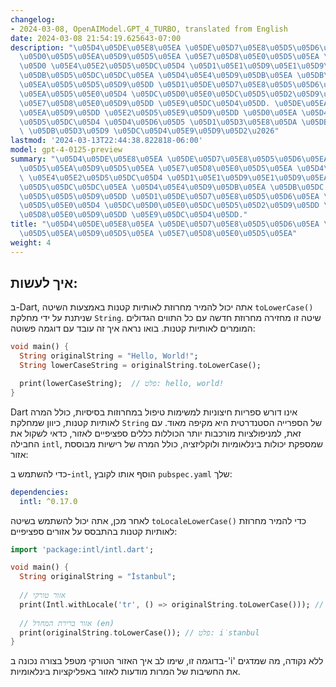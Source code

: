 ```yaml
---
changelog:
- 2024-03-08, OpenAIModel.GPT_4_TURBO, translated from English
date: 2024-03-08 21:54:19.625643-07:00
description: "\u05D4\u05DE\u05E8\u05EA \u05DE\u05D7\u05E8\u05D5\u05D6\u05EA \u05DC\
  \u05D0\u05D5\u05EA\u05D9\u05D5\u05EA \u05E7\u05D8\u05E0\u05D5\u05EA \u05D4\u05D9\
  \u05D0 \u05E4\u05E2\u05D5\u05DC\u05D4 \u05D1\u05E1\u05D9\u05E1\u05D9\u05EA \u05D4\
  \u05DB\u05D5\u05DC\u05DC\u05EA \u05D4\u05E4\u05D9\u05DB\u05EA \u05DB\u05DC \u05D4\
  \u05EA\u05D5\u05D5\u05D9\u05DD \u05D1\u05DE\u05D7\u05E8\u05D5\u05D6\u05EA \u05E0\
  \u05EA\u05D5\u05E0\u05D4 \u05DC\u05D0\u05E0\u05DC\u05D5\u05D2\u05D9\u05DD \u05D4\
  \u05E7\u05D8\u05E0\u05D9\u05DD \u05E9\u05DC\u05D4\u05DD. \u05DE\u05EA\u05DB\u05E0\
  \u05EA\u05D9\u05DD \u05E2\u05D5\u05E9\u05D9\u05DD \u05D0\u05EA \u05D4\u05E4\u05E2\
  \u05D5\u05DC\u05D4 \u05D4\u05D6\u05D5 \u05D1\u05D3\u05E8\u05DA \u05DB\u05DC\u05DC\
  \ \u05DB\u05D3\u05D9 \u05DC\u05D4\u05E9\u05D9\u05D2\u2026"
lastmod: '2024-03-13T22:44:38.822818-06:00'
model: gpt-4-0125-preview
summary: "\u05D4\u05DE\u05E8\u05EA \u05DE\u05D7\u05E8\u05D5\u05D6\u05EA \u05DC\u05D0\
  \u05D5\u05EA\u05D9\u05D5\u05EA \u05E7\u05D8\u05E0\u05D5\u05EA \u05D4\u05D9\u05D0\
  \ \u05E4\u05E2\u05D5\u05DC\u05D4 \u05D1\u05E1\u05D9\u05E1\u05D9\u05EA \u05D4\u05DB\
  \u05D5\u05DC\u05DC\u05EA \u05D4\u05E4\u05D9\u05DB\u05EA \u05DB\u05DC \u05D4\u05EA\
  \u05D5\u05D5\u05D9\u05DD \u05D1\u05DE\u05D7\u05E8\u05D5\u05D6\u05EA \u05E0\u05EA\
  \u05D5\u05E0\u05D4 \u05DC\u05D0\u05E0\u05DC\u05D5\u05D2\u05D9\u05DD \u05D4\u05E7\
  \u05D8\u05E0\u05D9\u05DD \u05E9\u05DC\u05D4\u05DD."
title: "\u05D4\u05DE\u05E8\u05EA \u05DE\u05D7\u05E8\u05D5\u05D6\u05EA \u05DC\u05D0\
  \u05D5\u05EA\u05D9\u05D5\u05EA \u05E7\u05D8\u05E0\u05D5\u05EA"
weight: 4
---
```


## איך לעשות:
ב-Dart, אתה יכול להמיר מחרוזת לאותיות קטנות באמצעות השיטה `toLowerCase()` שניתנת על ידי מחלקת `String`. שיטה זו מחזירה מחרוזת חדשה עם כל התווים הגדולים המומרים לאותיות קטנות. בואו נראה איך זה עובד עם דוגמה פשוטה:

```dart
void main() {
  String originalString = "Hello, World!";
  String lowerCaseString = originalString.toLowerCase();

  print(lowerCaseString);  // פלט: hello, world!
}
```

Dart אינו דורש ספריות חיצוניות למשימות טיפול במחרוזות בסיסיות, כולל המרה לאותיות קטנות, כיוון שמחלקת `String` של הספרייה הסטנדרטית היא מקיפה מאוד. עם זאת, למניפולציות מורכבות יותר הכוללות כללים ספציפיים לאזור, כדאי לשקול את החבילה `intl`, שמספקת יכולות בינלאומיות ולוקליזציה, כולל המרה של רישיות מבוססת אזור:

כדי להשתמש ב-`intl`, הוסף אותו לקובץ `pubspec.yaml` שלך:

```yaml
dependencies:
  intl: ^0.17.0
```

לאחר מכן, אתה יכול להשתמש בשיטה `toLocaleLowerCase()` כדי להמיר מחרוזת לאותיות קטנות בהתבסס על אזורים ספציפיים:

```dart
import 'package:intl/intl.dart';

void main() {
  String originalString = "İstanbul";
  
  // אזור טורקי
  print(Intl.withLocale('tr', () => originalString.toLowerCase())); // פלט: istanbul
  
  // אזור ברירת המחדל (en)
  print(originalString.toLowerCase()); // פלט: i̇stanbul
}
```

בדוגמה זו, שימו לב איך האזור הטורקי מטפל בצורה נכונה ב-'i' ללא נקודה, מה שמדגים את החשיבות של המרות מודעות לאזור באפליקציות בינלאומיות.
